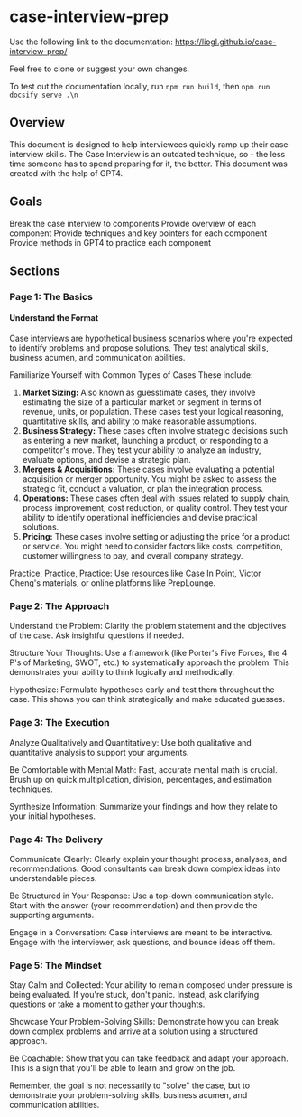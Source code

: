 # case-interview-prep
Use the following link to the documentation:
https://liogl.github.io/case-interview-prep/

Feel free to clone or suggest your own changes.

To test out the documentation locally, run `npm run build`, then `npm run docsify serve .\n`

## Overview
This document is designed to help interviewees quickly ramp up their case-interview skills. The Case Interview is an outdated technique, so - the less time someone has to spend preparing for it, the better.
This document was created with the help of GPT4. 

## Goals
Break the case interview to components
Provide overview of each component 
Provide techniques and key pointers for each component
Provide methods in GPT4 to practice each component

## Sections
### Page 1: The Basics

#### Understand the Format 
Case interviews are hypothetical business scenarios where you're expected to identify problems and propose solutions. They test analytical skills, business acumen, and communication abilities.

Familiarize Yourself with Common Types of Cases
These include: 
1. **Market Sizing:** Also known as guesstimate cases, they involve estimating the size of a particular market or segment in terms of revenue, units, or population. These cases test your logical reasoning, quantitative skills, and ability to make reasonable assumptions.
2. **Business Strategy:** These cases often involve strategic decisions such as entering a new market, launching a product, or responding to a competitor's move. They test your ability to analyze an industry, evaluate options, and devise a strategic plan.
3. **Mergers & Acquisitions:** These cases involve evaluating a potential acquisition or merger opportunity. You might be asked to assess the strategic fit, conduct a valuation, or plan the integration process.
4. **Operations:** These cases often deal with issues related to supply chain, process improvement, cost reduction, or quality control. They test your ability to identify operational inefficiencies and devise practical solutions.
5. **Pricing:** These cases involve setting or adjusting the price for a product or service. You might need to consider factors like costs, competition, customer willingness to pay, and overall company strategy.

Practice, Practice, Practice: Use resources like Case In Point, Victor Cheng's materials, or online platforms like PrepLounge.

### Page 2: The Approach

Understand the Problem: Clarify the problem statement and the objectives of the case. Ask insightful questions if needed.

Structure Your Thoughts: Use a framework (like Porter's Five Forces, the 4 P's of Marketing, SWOT, etc.) to systematically approach the problem. This demonstrates your ability to think logically and methodically.

Hypothesize: Formulate hypotheses early and test them throughout the case. This shows you can think strategically and make educated guesses.

### Page 3: The Execution

Analyze Qualitatively and Quantitatively: Use both qualitative and quantitative analysis to support your arguments.

Be Comfortable with Mental Math: Fast, accurate mental math is crucial. Brush up on quick multiplication, division, percentages, and estimation techniques.

Synthesize Information: Summarize your findings and how they relate to your initial hypotheses.

### Page 4: The Delivery

Communicate Clearly: Clearly explain your thought process, analyses, and recommendations. Good consultants can break down complex ideas into understandable pieces.

Be Structured in Your Response: Use a top-down communication style. Start with the answer (your recommendation) and then provide the supporting arguments.

Engage in a Conversation: Case interviews are meant to be interactive. Engage with the interviewer, ask questions, and bounce ideas off them.

### Page 5: The Mindset

Stay Calm and Collected: Your ability to remain composed under pressure is being evaluated. If you're stuck, don't panic. Instead, ask clarifying questions or take a moment to gather your thoughts.

Showcase Your Problem-Solving Skills: Demonstrate how you can break down complex problems and arrive at a solution using a structured approach.

Be Coachable: Show that you can take feedback and adapt your approach. This is a sign that you'll be able to learn and grow on the job.

Remember, the goal is not necessarily to "solve" the case, but to demonstrate your problem-solving skills, business acumen, and communication abilities.
